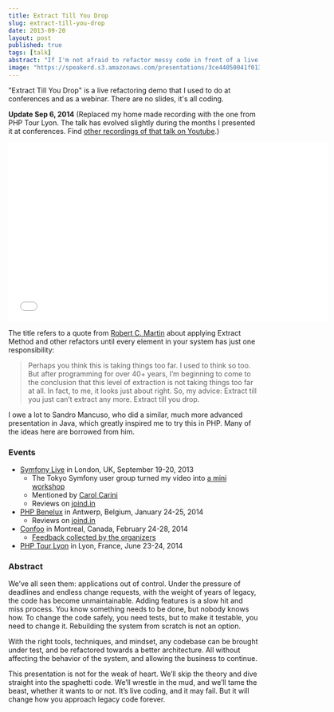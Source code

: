 ```yaml
---
title: Extract Till You Drop
slug: extract-till-you-drop
date: 2013-09-20
layout: post
published: true
tags: [talk]
abstract: "If I'm not afraid to refactor messy code in front of a live audience, you shouldn't be afraid to do it in the comfort of your office."
image: "https://speakerd.s3.amazonaws.com/presentations/3ce44050041f0131954556f7ac4f018a/slide_0.jpg?1392394580"
---
```


"Extract Till You Drop" is a live refactoring demo that I used to do at conferences and as a webinar. There are no slides, it's all coding.

**Update Sep 6, 2014** (Replaced my home made recording with the one from PHP Tour Lyon. The talk has evolved slightly during the months I presented it at conferences. Find [other recordings of that talk on Youtube](https://www.youtube.com/playlist?list=PLKpYkFzrFTkGXp_AODGIyiNrm5wdySghs).)

<iframe width="640" height="360" src="//www.youtube-nocookie.com/embed/1_dpOZmKXBw" frameborder="0" allowfullscreen></iframe>


The title refers to a quote from [Robert C. Martin](https://sites.google.com/site/unclebobconsultingllc/one-thing-extract-till-you-drop) about applying Extract Method and other refactors until every element in your
  system has just one responsibility:

<blockquote>Perhaps you think this is taking things too far. I used to think so too. But after programming for over 40+
years, I’m beginning to come to the conclusion that this level of extraction is not taking things too far at all. In fact,
to me, it looks just about right. So, my advice: Extract till you just can’t extract any more. Extract till you drop.</blockquote>

I owe a lot to Sandro Mancuso, who did a similar, much more advanced presentation in Java, which greatly inspired me to try this in PHP. Many of the ideas here are borrowed from him.

### Events

- [Symfony Live](http://london2013.live.symfony.com/speakers.html#mathias) in London, UK, September 19-20, 2013
  - The Tokyo Symfony user group turned my video into [a mini workshop](http://phpmentors.jp/post/63422732564/symfony-meetup-tokyo)
  - Mentioned by [Carol Carini](http://www.infinity-tracking.com/blog/2013/09/infinity-at-symfony-live-london-2013/)
  - Reviews on [joind.in](https://joind.in/talk/view/9334)
- [PHP Benelux](http://conference.phpbenelux.eu/2014/) in Antwerp, Belgium, January 24-25, 2014
  - Reviews on [joind.in](http://joind.in/talk/view/10271)
- [Confoo](http://confoo.ca/en/2014/session/extract-till-you-drop) in Montreal, Canada, February 24-28, 2014
   - [Feedback collected by the organizers](/img/posts/2013-09-20-extract-till-you-drop/ExtractTillYouDrop-Confoo14-feedback.pdf)
- [PHP Tour Lyon](http://afup.org/pages/phptourlyon2014/) in Lyon, France, June 23-24, 2014


### Abstract

We’ve all seen them: applications out of control. Under the pressure of deadlines and endless change requests, with the
weight of years of legacy, the code has become unmaintainable. Adding features is a slow hit and miss process. You know
something needs to be done, but nobody knows how. To change the code safely, you need tests, but to make it testable,
you need to change it. Rebuilding the system from scratch is not an option.

With the right tools, techniques, and mindset, any codebase can be brought under test, and be refactored towards a better
architecture. All without affecting the behavior of the system, and allowing the business to continue.

This presentation is not for the weak of heart. We’ll skip the theory and dive straight into the spaghetti code. We’ll
wrestle in the mud, and we’ll tame the beast, whether it wants to or not. It’s live coding, and it may fail. But it will
change how you approach legacy code forever.

<script async class="speakerdeck-embed" data-id="3ce44050041f0131954556f7ac4f018a" data-ratio="1.33333333333333" src="//speakerdeck.com/assets/embed.js"></script>

